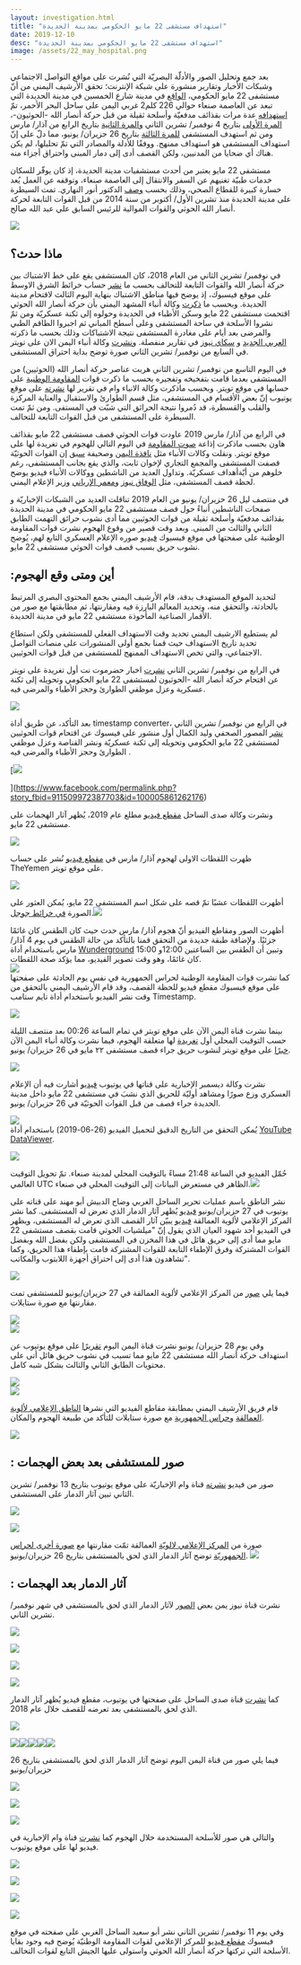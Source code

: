 ```yaml
---
layout: investigation.html
title: "استهداف مستشفى 22 مايو الحكومي بمدينة الحديدة"
date: 2019-12-10
desc: "استهداف مستشفى 22 مايو الحكومي بمدينة الحديدة"
image: /assets/22_may_hospital.png
---
```



بعد جمع وتحليل الصور والأدلّة البصريّة التي نُشرت على مواقع التواصل الاجتماعي وشبكات الأخبار وتقارير منشورة على شبكة الإنترنت؛ تحقق الأرشيف اليمني من أنّ مستشفى 22 مايو الحكومي، [الواقع](https://goo.gl/maps/Mm1QeU1hEjPiy1ds5) في مدينة شارع الخمسين في مدينة الحديدة التي تبعد عن العاصمة صنعاء حوالي 226 كلم2 غربي اليمن على ساحل البحر الأحمر، تمّ [استهدافه](https://alamalika.net/site/2019/06/27/%D8%B4%D8%A7%D9%87%D8%AF-%D8%A8%D8%A7%D9%84%D9%81%D9%8A%D8%AF%D9%8A%D9%88-%D9%82%D8%B5%D9%81-%D9%85%D8%AF%D9%81%D8%B9%D9%8A-%D9%84%D9%85%D9%84%D9%8A%D8%B4%D9%8A%D8%A7%D8%AA-%D8%A7%D9%84%D8%AD%D9%88/) عدة مرات بقذائف مدفعيّة وأسلحة ثقيلة من قبل حركة أنصار الله -الحوثيون-، [المرة الأولى](https://www.alaraby.co.uk/society/2018/11/7/%D8%A7%D9%84%D8%AD%D9%88%D8%AB%D9%8A%D9%88%D9%86-%D9%8A%D8%B9%D8%B7%D9%84%D9%88%D9%86-%D8%A7%D9%84%D8%B9%D9%85%D9%84-%D8%A8%D9%85%D8%B3%D8%AA%D8%B4%D9%81%D9%89-22-%D9%85%D8%A7%D9%8A%D9%88-%D9%81%D9%8A-%D8%A7%D9%84%D8%AD%D8%AF%D9%8A%D8%AF%D8%A9) بتاريخ 4 نوفمبر/ تشرين الثاني [والمرة الثانية](https://www.alarabiya.net/ar/arab-and-world/yemen/2019/03/05/%D8%A8%D8%A7%D9%84%D9%81%D9%8A%D8%AF%D9%8A%D9%88-%D8%A7%D9%84%D8%AD%D9%88%D8%AB%D9%8A-%D9%8A%D9%82%D8%B5%D9%81-%D9%85%D8%B3%D8%AA%D8%B4%D9%81%D9%89-%D9%88%D9%85%D9%86%D8%B4%D8%A2%D8%AA-%D9%85%D8%AF%D9%86%D9%8A%D8%A9-%D8%A8%D8%A7%D9%84%D8%AD%D8%AF%D9%8A%D8%AF%D8%A9) بتاريخ الرابع من آذار/ مارس ومن ثم استهدف المستشفى [للمرة الثالثة](https://almashhadalaraby.com/news/101248) بتاريخ 26 حزيران/ يونيو، مما دلّ على إنّ استهداف المستشفى هو استهداف ممنهج. ووفقًا للأدلة والمصادر التي تمّ تحليلها، لم يكن هناك أي ضحايا من المدنيين، ولكن القصف أدى إلى دمار المبنى واحتراق أجزاء منه.



مستشفى 22 مايو يعتبر من أحدث مستشفيات مدينة الحديدة، إذ كان يوفّر للسكان خدمات طبيّة تغنيهم عن السفر والانتقال إلى العاصمة صنعاء، وتوقفه عن العمل يُعد خسارة كبيرة للقطاع الصحي، وذلك بحسب [وصف](https://www.alaraby.co.uk/society/2018/11/7/%D8%A7%D9%84%D8%AD%D9%88%D8%AB%D9%8A%D9%88%D9%86-%D9%8A%D8%B9%D8%B7%D9%84%D9%88%D9%86-%D8%A7%D9%84%D8%B9%D9%85%D9%84-%D8%A8%D9%85%D8%B3%D8%AA%D8%B4%D9%81%D9%89-22-%D9%85%D8%A7%D9%8A%D9%88-%D9%81%D9%8A-%D8%A7%D9%84%D8%AD%D8%AF%D9%8A%D8%AF%D8%A9) الدكتور أنور النهاري. تمت السيطرة على مدينة الحديدة منذ تشرين الأول/ أكتوبر من سنة 2014 من قبل القوات التابعة لحركة أنصار الله الحوثي والقوات الموالية للرئيس السابق علي عبد الله صالح.




![](https://lh4.googleusercontent.com/NW-DsstQ_xpV_FCrn-S70fk29H8NUB0SzeJruf1UN-WEUUNwAW5yHCFjfJNHB_3MF3L-d7OxVDkhM1LIcZ6zpNS141OOgqnlM07EurpNCNxT-tauROLPB2-aY9dQ5fqgpM36RiBe)



## ماذا حدث؟

في نوفمبر/ تشرين الثاني من العام 2018، كان المستشفى يقع على خط الاشتباك بين حركة أنصار الله والقوات التابعة للتحالف بحسب ما [نشر](https://www.facebook.com/2003991922972471/photos/a.2004000942971569/2005934659444864/?type=3&theater) حساب خرائط الشرق الاوسط على موقع فيسبوك، إذ يوضح فيها مناطق الاشتباك بنهاية اليوم الثالث لاقتحام مدينة الحديدة. وبحسب ما [ذكرت](https://www.almashhad-alyemeni.com/121640) وكالة أنباء المشهد اليمني بأن حركة أنصار الله الحوثي اقتحمت مستشفى 22 مايو وسكن الأطباء في الحديدة وحولوه إلى ثكنة عسكريّة ومن ثمّ نشروا الأسلحة في ساحة المستشفى وعلى أسطح المباني ثم اجبروا الطاقم الطبي والمرضى بعد أيام على مغادرة المستشفى نتيجة الاشتباكات وذلك بحسب ما ذكرته [العربي الجديد](https://www.alaraby.co.uk/society/2018/11/7/%D8%A7%D9%84%D8%AD%D9%88%D8%AB%D9%8A%D9%88%D9%86-%D9%8A%D8%B9%D8%B7%D9%84%D9%88%D9%86-%D8%A7%D9%84%D8%B9%D9%85%D9%84-%D8%A8%D9%85%D8%B3%D8%AA%D8%B4%D9%81%D9%89-22-%D9%85%D8%A7%D9%8A%D9%88-%D9%81%D9%8A-%D8%A7%D9%84%D8%AD%D8%AF%D9%8A%D8%AF%D8%A9) و [سكاي نيوز](https://twitter.com/skynewsarabia/status/1060527357885173760?s=20) في تقارير منفصلة. [ونشرت](https://twitter.com/ALyemennow/status/1060232769765363712?s=20) وكالة أنباء اليمن الان على تويتر في السابع من نوفمبر/ تشرين الثاني صورة توضح بداية احتراق المستشفى.



في اليوم التاسع من نوفمبر/ تشرين الثاني هربت عناصر حركة أنصار الله (الحوثيين) من المستشفى بعدما قامت بتفخيخه وتفجيره بحسب ما ذكرت قوات [المقاومة الوطنية](https://twitter.com/nrfyemen/status/1060817123092631553) على حسابها في موقع تويتر. وبحسب ماذكرت وكالة الانباء وام في تقرير لها [نشرته](https://www.youtube.com/watch?v=_pjxbwAhzKQ) على موقع يوتيوب إنّ بعض الأقسام في المستشفى، مثل قسم الطوارئ والاستقبال والعناية المركزة والقلب والقسطرة، قد دُمروا نتيجة الحرائق التي شبّت في المستفى. ومن ثمّ تمت السيطرة على المستشفى من قبل القوات التابعة للتحالف.



في الرابع من آذار/ مارس 2019 عاودت قوات الحوثي قصف مستشفى 22 مايو بقذائف هاون بحسب ماذكرت إذاعة [صوت المقاومة](https://twitter.com/XWqqRz86cehCgGQ/status/1102997640604725252?s=20) في اليوم التالي للهجوم في تغريدة لها على موقع تويتر. ونقلت وكالات الأنباء مثل [نافذة اليمن](https://yemen-window.com/posts/81914) وصحيفة [سبق](https://sabq.org/YHvJkh) إن القوات الحوثيّة قصفت المستشفى والمجمع التجاري لإخوان ثابت، والذي يقع بجانب المستشفى، رغم خلوهم من أيّةأهداف عسكريّة. وتداول العديد من الناشطين ووكالات الأنباء فيديو يوضح لحظة قصف المستشفى، مثل [الوفاق نيوز](https://t.co/WCUFNnYxe2?amp=1) و[معمر الإرياني](https://twitter.com/ERYANIM/status/1103317410411659265?s=20) وزير الإعلام اليمني.



في منتصف ليل 26 حزيران/ يونيو من العام 2019 تناقلت العديد من الشبكات الإخباريّة و صفحات الناشطين أنباءً حول قصف مستشفى 22 مايو الحكومي في مدينة الحديدة بقذائف مدفعيّة وأسلحة ثقيلة من قوات الحوثيين مما أدى نشوب حرائق التهمت الطابق الثاني والثالث من المبنى. وبعد وقت قصير من وقوع الهجوم نشرت قوات المقاومة الوطنية على صفحتها في موقع فيسبوك [فيديو](https://www.facebook.com/nrfye/posts/703004470119950) صوره الإعلام العسكري التابع لهم، يُوضح نشوب حريق بسبب قصف قوات الحوثي مستشفى 22 مايو.




## :أين ومتى وقع الهجوم

لتحديد الموقع المستهدف بدقة، قام الأرشيف اليمني بجمع المحتوى البصري المرتبط بالحادثة، والتحقق منه، وتحديد المعالم البارزة فيه ومقارنتها، ثم مطابقتها مع صور من الأقمار الصناعية المأخوذة مستشفى 22 مايو في مدينة الحديدة.  

لم يستطيع الارشيف اليمني تحديد وقت الاستهداف الفعلي للمستشفى ولكن استطاع تحديد تاريخ الاستهداف حيث قمنا بجمع أولى المنشورات على منصات التواصل الاجتماعي، والتي تخص الاستهداف الممنهج للمستشفى من قبل قوات الحوثيين.


في الرابع من نوفمبر/ تشرين الثاني [نشرت](https://twitter.com/7adramout_net/status/1059145789031628800?s=20) اخبار حضرموت نت أول تغريدة على تويتر عن اقتحام حركة أنصار الله -الحوثيون لمستشفى 22 مايو الحكومي وتحويله إلى ثكنة عسكرية وعزل موظفي الطوارئ وحجز الأطباء والمرضى فيه.  

![](https://lh5.googleusercontent.com/mtMT_6EE6Q00e221AXsMlwzDasC_DYF5r5o53uAe6g4ojdOCFMF376nZ6euAZhYZXIdZ1qojVzdxzNKHnE88Uvhws8bPlG3Zr9p1VeK9zv46wZdVyfghAJqrxXFuBDMos7CaRyAH)

بعد التأكد، عن طريق أداة timestamp converter، في الرابع من نوفمبر/ تشرين الثاني [نشر](https://www.facebook.com/permalink.php?story_fbid=911509972387703&id=100005861262176) المصور الصحفي وليد الكمال أول منشور على فيسبوك عن اقتحام قوات الحوثيين لمستشفى 22 مايو الحكومي وتحويله إلى ثكنة عسكريّة ونشر القناصة وعزل موظفي الطوارئ وحجز الأطباء والمرضى فيه .  

[![](https://lh6.googleusercontent.com/Fs1PtG_C7pIno5HsvXabKW29s8VMzD44iX54PjF-AGm8A9rWMV5I7lEVdlQUSVj-1Vr4buW3jHySanPPhNRt1TYz3SSF6SNVK3gq9GQ7_53Cj4x6o-Vd26gE9R5SRA8JPB3k_RVY)  


](https://www.facebook.com/permalink.php?story_fbid=911509972387703&id=100005861262176)

ونشرت وكالة صدى الساحل [مقطع فيديو](https://www.youtube.com/watch?v=PV2mQk-RedI&t=22s) مطلع عام 2019، يُظهر آثار الهجمات على مستشفى 22 مايو.


![](https://lh4.googleusercontent.com/a42qO7l_4Du1bwMeoJcl2SC9i1MpLSKRQ383abcdwoIEAcDJ1of-I7yedOISknnuYUCbCgy3SHKd3-y5RQq1p5jPS8agax58CoZRWe0kR8dMM40vTbQ73BpJYsBaTHNL4zJtyEWr)  





ظهرت اللقطات الاولى لهجوم آذار/ مارس في [مقطع فيديو](https://twitter.com/ElYemenNews/status/1103229476505305088?s=20) نُشر على حساب TheYemen على موقع تويتر.


![](https://lh3.googleusercontent.com/sMRD_PdV-1tz-bR5mm8FUN4-G8b4CsyTBWMom0PRiQVgpjPY-qPqH4k_KypW4RSvLEgUKcrUk9HtVtrxszzWUBcFxNzhQuHsoEdd0rL2nYk9WBrYIIslVdsxuP29P4TBjiMeXpGT)  


أظهرت اللقطات عشبًا تمّ قصه على شكل اسم المستشفى 22 مايو، يُمكن العثور على الصورة [في خرائط جوجل](https://www.google.com/maps/place/%D9%85%D8%B3%D8%AA%D8%B4%D9%81%D9%89+22+%D9%85%D8%A7%D9%8A%D9%88%E2%80%AD/@14.7890754,43.0025258,3a,75y,90t/data=!3m8!1e2!3m6!1sAF1QipOMMESiHcpr8dZ6Hh0yD4XXuEtYqc3pEsOE6pT6!2e10!3e12!6shttps:%2F%2Flh5.googleusercontent.com%2Fp%2FAF1QipOMMESiHcpr8dZ6Hh0yD4XXuEtYqc3pEsOE6pT6%3Dw203-h152-k-no!7i3264!8i2448!4m5!3m4!1s0x16053b5ef48f0637:0xb5e9110a5bb284af!8m2!3d14.7890751!4d43.0025261#).![](https://lh4.googleusercontent.com/vAP8dkJZGI5oni93Con7VawLjeCHPPo4-EZLzwPnkqbFfJcfJrpZtlBreIXZnRyToBpODiMMOEjNK1xkV0GEliGgJxmD15HAduk5s9zxrfePToo1qZ8n6qFsME-ikw1Z_xRqdzci)  


أظهرت الصور ومقاطع الفيديو أنّ هجوم آذار/ مارس حدث حيث كان الطقس كان غائمًا جزئيًا. ولإضافة طبقة جديدة من التحقق قمنا بالتأكد من حالة الطقس في يوم 4 آذار/ مارس باستخدام أداة [Wunderground](https://www.wunderground.com/history/daily/OYHD/date/2019-3-4https://www.wunderground.com/history/daily/OYHD/date/2019-3-4) وتبين أن الطقس بين الساعتين 12:00و 15:00 كان غائمًا، وهو وقت تصوير الفيديو، مما يؤكد صحة اللقطات.  
![](https://lh3.googleusercontent.com/6CGZ12u7GtZG88TfQuAfvvK3e_hnyhaKrRqT0oP5cCMfJi8A398p-4BiJN79wtO05C5uC0TWw04r_CnHfFaW_DXhwUi67juMd-hUx1ZoHtiJxYscgSvaQKeSHp_AkjIntStfvGTD)  
كما نشرت قوات المقاومة الوطنية لحراس الجمهورية في نفس يوم الحادثة على صفحتها على موقع فيسبوك مقطع فيديو للحظة القصف، وقد قام الأرشيف اليمني بالتحقق من وقت نشر الفيديو باستخدام أداة تايم ستامب Timestamp.



[![](https://lh6.googleusercontent.com/PuojraNxrcQBL9bvhLCwcEvnpAeYvNi9nY2fmM9Q35bhFsmQdJ0pOqwnA60WBzKM2Gtgc1AOZP-TC-tFZLeEbXdbQLi1yAU0IZxGuwzMsfBcTYHFBVHoWWt-X0ou5cnUAWdZihHU)](https://www.facebook.com/nrfye/posts/703004470119950)



بينما نشرت قناة اليمن الآن على موقع تويتر في تمام الساعة 00:26 بعد منتصف الليلة حسب التوقيت المحلي أول [تغريدة](https://twitter.com/yementdy/status/1143994014796046336) لها متعلقة الهجوم، فيما نشرت وكالة أنباء اليمن الآن [خبرًا](https://twitter.com/ALyemennow/status/1144002061182414848) على موقع تويتر لنشوب حريق جراء قصف مستشفى ٢٢ مايو في 26 حزيران/ يونيو.


![](https://lh3.googleusercontent.com/3JS-UElqF8ITFmYTLj8zioz2E1UZKlz4nwbhJIcdzCSVTh21kMXTcY6B46pp5UoKSJ3BHRDzxh7Mt6t-VZsr2Wx3BMhVOcKFEOQn938wPQzlib8SbHt0pTQb4EBn6V0t5nlce-Lg)  




نشرت وكالة ديسمبر الإخبارية على قناتها في يوتيوب [فيديو](https://youtu.be/3FTxfb2oKkU) أشارت فيه أن الإعلام العسكري وزع صورًا ومشاهد أوليّة للحريق الذي نشبَ في مستشفى 22 مايو داخل مدينة الحديدة جراء قصف من قبل القوات الحوثيّة في 26 حزيران/ يونيو.  

![](https://lh3.googleusercontent.com/gryycFt0knafqdon36cMNz87PHbu_QIhp9ZrgvkSPUJsbLQpd3r79mpP3eFQYNbZ6mTFgs4cE605rSrE7UIXo0l2e6HlxvDYtLDkoPI60r-5tlFE2qhho9y-mcd-QCKBdaEjYMUz)  
يُمكن التحقق من التاريخ الدقيق لتحميل الفيديو (26-06-2019) باستخدام أداة [YouTube DataViewer](https://citizenevidence.amnestyusa.org/).




![](https://lh4.googleusercontent.com/O3JGH311zj5niJTBwNj5e_68QTIEzV-ffB8_Nl4Ait05YFKREtCruO-JcKO6dMGId_f82CB7U1KQrHZhy-k4VmOTFY4kXG5PRF17oF0Y77Wzudj9z6O7JVkNbBMTst8afnPORROw)  

حُمّل الفيديو في الساعة 21:48 مساءً بالتوقيت المحلي لمدينة صنعاء. تمّ تحويل التوقيت العالمي UTC الظاهر في مستعرض البيانات إلى التوقيت المحلي في صنعاء.![](https://lh4.googleusercontent.com/zImozpUexPn5pnAdDZ2avIYjoWIGSeVaLAC9s4FSepG9VGFIwXqerIFYhh-lq-_UVUNDDXWwZ-cuvN6uSLSq77dKWOcV2iKg6JF_uDi1TiW_S0YdEPqNgvd2-uSMiVfkmhSGxQid)


نشر الناطق باسم عمليات تحرير الساحل الغربي وضاح الدبيش أبو مهند على قناته على يوتيوب في 27 حزيران/يونيو [فيديو](https://www.youtube.com/watch?v=Kq3ZfIP7D2w) يُظهر آثار الدمار الذي تعرض له المستشفى. كما نشر المركز الإعلامي لألوية العمالقة [فيديو](https://alamalika.net/site/2019/06/27/%D8%B4%D8%A7%D9%87%D8%AF-%D8%A8%D8%A7%D9%84%D9%81%D9%8A%D8%AF%D9%8A%D9%88-%D9%82%D8%B5%D9%81-%D9%85%D8%AF%D9%81%D8%B9%D9%8A-%D9%84%D9%85%D9%84%D9%8A%D8%B4%D9%8A%D8%A7%D8%AA-%D8%A7%D9%84%D8%AD%D9%88/) يبيّن آثار القصف الذي تعرض له المستشفى، ويظهر في الفيديو أحد شهود العيان الذي يقول إنّ "ميلشيات الحوثي قامت بقصف مستشفى 22 مايو مما أدى إلى حريق هائل في هذا المخزن في المستشفى ولكن بفضل الله وبفضل القوات المشتركة وفرق الإطفاء التابعة للقوات المشتركة قامت بإطفاء هذا الحريق، وكما تشاهدون هذا أدى إلى احتراق أجهزة اللابتوب والمكاتب".


![](https://lh4.googleusercontent.com/cKHY0tJVQh49oYJiQc0zIdeYBrrTBo_9uSqgDfuB4DNSiV6YHOGw7lAziDXfLwhPLrgjLmz8coFA4Xaqd4p2PUeindeIGuehQttNDVYB9VtqJJ4X-ap2hD30763SAMELB1Q_nDJ6)

فيما يلي [صور](https://www.youtube.com/watch?v=Kq3ZfIP7D2w) من المركز الإعلامي لألوية العمالقة في 27 حزيران/يونيو للمستشفى تمت مقارنتها مع صورة ستايلات.


![](https://lh3.googleusercontent.com/Ch3mBcsUsucLY08U5bc-_qo2I3r5Lssq_PdV1qArh5nMQu9-O52qHEj19IX-julerx8dAVpssxSWMkv-9AHwnZgWd7IBaB8V5-enoCtuycJ-IsfaQIkDIMBZp8FMYK_TuqrFBquM)  
![](https://lh4.googleusercontent.com/IPPXCOIqFjqLIAQl0EEjEaYKOde-N6EI6AZg5csXBOre9AaXt0K7wgSXlB_LdTPHa0NymeG6HlQNTcf1NWPrd2T6SVWMiE4wXL6UOizjxfsjAFLaTp8qBhi4MN3LV6yGXjAlkqV_)  

وفي يوم 28 حزيران/ يونيو نشرت قناة اليمن اليوم [تقريرًا](https://www.youtube.com/watch?v=ufUAyoOD9Hc) على موقع يوتيوب عن استهداف حركة أنصار الله مستشفى 22 مايو مما تسبب في نشوب حريق هائل أتى على محتويات الطابق الثاني والثالث بشكل شبه كامل.


[![](https://lh3.googleusercontent.com/nZ_17YdPc8Y8RgUyB0FVkDkFRSqd9eb0rUjrnTVC1RRqpoJpep9U0f_I6gM-3-_bicTbtxdb807IG6FY9wwfCAseOvXTVZol25je7v92Ku-qT2YXKquh7lLowwBMozjeRnkdoPXl)  
](https://youtu.be/ufUAyoOD9Hc)![](https://lh4.googleusercontent.com/ulraHA56Ys1jKZrkSXi2G1pjp0fQdvdGp6nFF1AIY77q2bio5qx0Re-M3UPa4dfHDur4DTpY1FeKT52ekdYtJ_DAt3H41L_gH2tSQVlCI-8wXUPZ2gAJv_tLIPi_uUWbak2FAuCh)



قام فريق الأرشيف اليمني بمطابقة مقاطع الفيديو التي نشرها [الناطق الإعلامي لألوية العمالقة](https://www.youtube.com/watch?v=Kq3ZfIP7D2w) و[حراس الجمهورية](https://www.youtube.com/watch?v=3FTxfb2oKkU&feature=youtu.be) مع صورة ستايلات للتأكد من طبيعة الهجوم والمكان.



![](https://lh3.googleusercontent.com/mP0Im1Hfu3YiSaqMD-BqIhgLPvR6aAsbvwIpm1pcaVUwNL0cjRjMoIqRq6INn5Mry-y-FaRAGd2BEukRJ-aHHkZGM1yASeeDKHTTSGCrkkDxhwP2SuGyRX4s6oIaOgp04i9gOJMH)  



## : صور للمستشفى بعد بعض الهجمات

صور من فيديو [نشرته](https://www.youtube.com/watch?v=_pjxbwAhzKQ) قناة وام الإخباريّة على موقع يوتيوب بتاريخ 13 نوفمبر/ تشرين الثاني تبين آثار الدمار على المستشفى.



[![](https://lh5.googleusercontent.com/72b9HvcHS2ztbn_7GxpXWd7mE7Iy8kjAixyTW-umlEe2lMZHXG_qLGoNt6xNEAnQWJ2bCha-E37nZuxgM8yP8iqiAEGOTZMWW5VpOKNqPFjIGO00osQn0SHhfWXUluFhiUHyZAVA)](https://www.youtube.com/watch?v=_pjxbwAhzKQ)



![](https://lh4.googleusercontent.com/PAT-gN3H6UcciBy3Iv-zg847pEdz8djocI80-QDKQuVsolfaqHDEdzYOvmfXnHrKhN_iYpgbj76_1CcR6Ov4hdVCx_Kyjj0dLrN5wFgqbgQSw5Dv6MAXKzQUhKCHymPDtgQtfe97)


صورة من [المركز الإعلامي لالويّة](https://alamalika.net/site/2019/06/27/%D8%B4%D8%A7%D9%87%D8%AF-%D8%A8%D8%A7%D9%84%D9%81%D9%8A%D8%AF%D9%8A%D9%88-%D9%82%D8%B5%D9%81-%D9%85%D8%AF%D9%81%D8%B9%D9%8A-%D9%84%D9%85%D9%84%D9%8A%D8%B4%D9%8A%D8%A7%D8%AA-%D8%A7%D9%84%D8%AD%D9%88/) العمالقة تمّت مقارنتها مع [صورة أخرى لحراس الجمهوريّة](https://republicanyemen.net/archives/18990) توضح آثار الدمار الذي لحق بالمستشفى بتاريخ 26 حزيران/يونيو.
![](https://lh6.googleusercontent.com/q7V22aWADoyKRIgpUWabZh7ssspr1uXdAUal0CQkSWgFLQnxLIGPK5pgZGneyU0VeHAfPlNmRLlKbyEXZE1Biysbz7BsAriHWbX-5kJd-s5ecgDV_t_vGuPb0FKp2Cpu-NxzrPBo)




## : آثار الدمار بعد الهجمات

نشرت قناة نيوز يمن بعض [الصور](https://www.newsyemen.net/new/35572) لآثار الدمار الذي لحق بالمستشفى في شهر نوفمبر/ تشرين الثاني.

[![](https://lh6.googleusercontent.com/PcefYRq6V0eiGymz_sZ_AHaOI8rBnrWZltaz7uMiEJz1TaV5XxsO21iZ9JzTUa6vIIMGLFsbfXJlB9RGyxZvYFuS3GUcH_AOQ7q2WkyeHfA67eHHjazo9Yt8nmbOOrqUkqUt7ybh)](https://www.newsyemen.net/new/35572)



[![](https://lh4.googleusercontent.com/zK4c-O0U1IGvzeu-4yaxIo4t3gDlvznZGMAeSutZ9VRELkmXBDMWQhIXd4531TS4ud9MUoS8n-ITQmLtt_qJ4z7lhaykib1HJ9jiYbE33bab0Q6ZlcCkwFKqJAgIOfzZqEjvWFLz)](https://www.newsyemen.net/new/35572)



[![](https://lh6.googleusercontent.com/bdwSVyxWeKZ9yvu996UuXPF4AxKjHD7549HdwFG1AfLB1mSRoGN9e029iJfQJqHYpVmcYlAgFkH-_V0RkIbCLSbl5Em3VQ_edcYsS7JshBJW3CIwu2FLALO2ZnuxuSI8f9EX5mGe)](https://www.newsyemen.net/new/35572)





[![](https://lh3.googleusercontent.com/6CWVctW1xdoG5DQSqV_-zY0Er1JdfmixeyqMOLW0dfTdJz5LCpdvOSkoLOJl7anNFyw77dgTHhJ47mN0nx0S0BlthO8aqHYjVIen8HJbcmPQL5sQipqjoxONGiInhRf30jSkazPV)](https://www.newsyemen.net/new/35572)



كما [نشرت](https://www.youtube.com/watch?v=PV2mQk-RedI) قناة صدى الساحل على صفحتها في يوتيوب، مقطع فيديو يُظهر آثار الدمار الذي لحق بالمستشفى بعد تعرضه للقصف خلال عام 2018.  


[![](https://lh4.googleusercontent.com/AsCNCYbWVSQZXbfj7rQYvBE2hjh9kDHqnYDnJpyJebdCSlAveSKs6Fm0cMWTkfIzaqgoh5jL7YlVRkrJHj2rmLjkz9dxKCGrsl1GgoBxMA-IXYdXYTxBBgnSUA6vs6RER9Fb3hr4)](https://www.youtube.com/watch?v=PV2mQk-RedI)

[![](https://lh6.googleusercontent.com/meh36yB6TepbVYLLgDUamcDa1tfPeWab44QrXq6VBj-7Os7zXL1jjAxBpC2BjByoVbKbFoATCLSil5yk5RxpbWT7XnLQ0BYFawtyjdu0RWmskbgXpSOZ__Y-e0HOP6l2UNYsC9UV)![](https://lh4.googleusercontent.com/W1ygRTY_Kog3PhKbasw0WPJkB9WCaGpWV6zSOcQjB6EHwY0nIxu4rAk2mQiO4ZWyfSi75ZOdSzxeNrqqdI7KGFjWRiVghvhqJUAz5AMfNZB8GZ7jthoaPbp3r4ubhoEQ9DazfE5n)![](https://lh3.googleusercontent.com/Dth6e9bcTSGx6nCN4LpY3QCbLOBUhOUWRmxQu8AOfsg6lPTBwK8U4RCO0e-ZAUSu4vPE5_W82edsLk-92QR7efVGCmLX6Hp7A0s-sdY6iNwTXGM6x3fiMkHNEn8yPNGnh2vjubjF)![](https://lh4.googleusercontent.com/xxbtOQ0IqnmNW3QWoSyJDEMhXxxBKAjFMF8_1vZtmtlHrPYx7ez3Jq_N3KPG5L3rRoIDK88i40_rhpP4hWjfIGyYrT01VKtPI10ju6UJjISpCWsnkOpgw1BCPDqBNUAwSWWQSXgH)![](https://lh6.googleusercontent.com/ns_fj5vtAngl_HyPu0j_0SFAWkggKNKR4NHm8xYXypNeY2wbNUgBQ0SEKNMZPGpcMznTNpAJt_nrjcNgwsyaH9uyRp8T4JtbbDVafY3hCT3bwdmCFHNrbCIa_zt3LQjROv9NxVuf)](https://www.youtube.com/watch?v=PV2mQk-RedI)



فيما يلي صور من قناة اليمن اليوم توضح آثار الدمار الذي لحق بالمستشفى بتاريخ 26 حزيران/يونيو



[![](https://lh5.googleusercontent.com/BMNDcT3Hi5hAhbrJ4ZrEoDcP8Ff4SD2ODer8yrnZi0rOzH-ic2eAEbh8nb-NARjr4pc-DcWwAb7LQwrDTgsktnbH3UmYK25uUiO6oFpTP3562ZNXFP1biRPpRcD9nLBNHW86TlYT)](https://youtu.be/ufUAyoOD9Hc)

[![](https://lh6.googleusercontent.com/uJItwgzTcWNsGkhaRlnXWWJmXP_k2wfQU2KUrLug0BqF-cjwtYiCiKloib22__4l8v1TIJ3QSKUixNyh9K5hUEcZ2qPsYJtFK7TrwI8gPQaW8Bn0gUkvQc1FZbFSRLYbE6orjLDs)](https://youtu.be/ufUAyoOD9Hc)

[![](https://lh5.googleusercontent.com/xvmkQuF7BBlbO-gzaZ-ouYXv1stV47dhmejywrmD-UgllXMsNeFlvCiwZUM8fTiHdYN7clBBy_qgI03At_p9FXgWQaUASDFoyxBpXaa8zlMlrqJtttaivruOy3Mbx-W3uQ5CTKRU)](https://youtu.be/ufUAyoOD9Hc)




والتالي هي صور للأسلحة المستخدمة خلال الهجوم كما [نشرت](https://www.youtube.com/watch?v=_pjxbwAhzKQ) قناة وام الإخبارية في فيديو لها على موقع يوتيوب.



![](https://lh4.googleusercontent.com/23S5Ca3pG8YAqLC5_NGT5HXHyzbdYTTBIPNpUam1SJ-XPdBhfXmKAIsSfHqeGW774ryuMa8y5Uc1a8HTC8cXmOY9YWkaQDrFQpm5kjw1aIYa1JipNX0hBMEPaCxFXpNuiNaDOdRA)

![](https://lh6.googleusercontent.com/vuDaWovKfQofl0sUzWRB6vt-EVHy5V9cP1LRrlSunhYYU5DvHmSJ4Qf2VlXFByvWOAS59BdCIDEenQVwZcBGT-O8eowAYCJuiZR5Aa2SIQfm-86unOKTqFMv0rsfLluK0m8Op-x2)

![](https://lh6.googleusercontent.com/0dyBxECr-HxS0zC8NIUl3SzYXID7_tENTXn1BBUg4P4rKauBsCeQJZ0zuyBCWJzota2NnqtqKY3b3D4z26bL6BI1mNxE3yV_eQklPC7IpmSqSUbpoCK3yoNSiDs8aTRruc2cxNYG)

![](https://lh6.googleusercontent.com/4T1hmb15wSFQtQVw0__9mJ4LsIEveILRg3pz9Wau2ELUlOgIPOYPf2Iy0EPHPdsT8AWj_3df-_oLXHc2aRtjBPH-KaChQAMHTyAcYTPJZ8m88AmNT1EpQzMNWYjqhU-6OCO-k5BM)




وفي يوم 11 نوفمبر/ تشرين الثاني نشر أبو سعيد الساحل الغربي على صفحته في موقع فيسبوك [مقطع فيديو](https://www.facebook.com/100029963136597/videos/111844356491002/) للمركز الإعلامي لقوات المقاومة الوطنيّة يُوضح فيه وجود بقايا الأسلحة التي تركتها حركة أنصار الله الحوثي واستولى عليها الجيش التابع لقوات التحالف.
